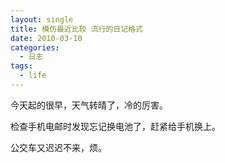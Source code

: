 ```yaml
---
layout: single
title: 模仿最近比较 流行的日记格式
date: 2010-03-10
categories:
  - 日志
tags:
  - life
---
```


今天起的很早，天气转晴了，冷的厉害。

检查手机电邮时发现忘记换电池了，赶紧给手机换上。

公交车又迟迟不来，烦。
